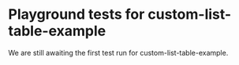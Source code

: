 # Playground tests for custom-list-table-example
We are still awaiting the first test run for custom-list-table-example.
